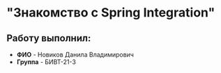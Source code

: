 # "Знакомство с Spring Integration"

## Работу выполнил:

* **ФИО** - Новиков Данила Владимирович
* **Группа** - БИВТ-21-3


